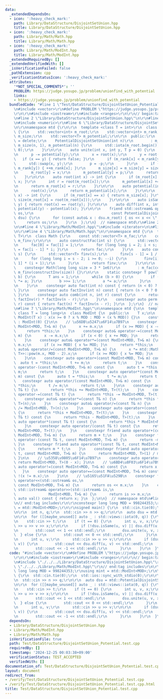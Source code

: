 ```yaml
---
data:
  _extendedDependsOn:
  - icon: ':heavy_check_mark:'
    path: Library/DataStructure/DisjointSetUnion.hpp
    title: Library/DataStructure/DisjointSetUnion.hpp
  - icon: ':heavy_check_mark:'
    path: Library/Math/Math.hpp
    title: Library/Math/Math.hpp
  - icon: ':heavy_check_mark:'
    path: Library/Math/ModInt.hpp
    title: Library/Math/ModInt.hpp
  _extendedRequiredBy: []
  _extendedVerifiedWith: []
  _isVerificationFailed: false
  _pathExtension: cpp
  _verificationStatusIcon: ':heavy_check_mark:'
  attributes:
    '*NOT_SPECIAL_COMMENTS*': ''
    PROBLEM: https://judge.yosupo.jp/problem/unionfind_with_potential
    links:
    - https://judge.yosupo.jp/problem/unionfind_with_potential
  bundledCode: "#line 1 \"Test/DataStructure/DisjointSetUnion_Potential.test.cpp\"\
    \n#include <vector>\r\n#define PROBLEM \"https://judge.yosupo.jp/problem/unionfind_with_potential\"\
    \r\n\r\n#include <iostream>\r\n#include <ranges>\r\n\r\n// begin:tag includes\r\
    \n#line 2 \"Library/DataStructure/DisjointSetUnion.hpp\"\n\r\n#line 4 \"Library/DataStructure/DisjointSetUnion.hpp\"\
    \n#include <numeric>\r\n#line 6 \"Library/DataStructure/DisjointSetUnion.hpp\"\
    \n\r\nnamespace mtd {\r\n\r\n  template <class T = int>\r\n  class PotentialDisjointSetUnion\
    \ {\r\n    std::vector<int> m_root;\r\n    std::vector<int> m_rank;\r\n    std::vector<int>\
    \ m_size;\r\n    std::vector<T> m_potential;\r\n\r\n  public:\r\n    PotentialDisjointSetUnion()\
    \ = delete;\r\n    PotentialDisjointSetUnion(int n)\r\n        : m_root(n), m_rank(n),\
    \ m_size(n, 1), m_potential(n) {\r\n      std::iota(m_root.begin(), m_root.end(),\
    \ 0);\r\n    }\r\n\r\n    auto unite(int x, int y, T p = 0) {\r\n      p += potential(x);\r\
    \n      p -= potential(y);\r\n      x = root(x);\r\n      y = root(y);\r\n   \
    \   if (x == y) { return false; }\r\n      if (m_rank[x] < m_rank[y]) {\r\n  \
    \      std::swap(x, y);\r\n        p = -p;\r\n      }\r\n      if (m_rank[x] ==\
    \ m_rank[y]) { ++m_rank[x]; }\r\n      m_size[x] = m_size[y] = size(x) + size(y);\r\
    \n      m_root[y] = x;\r\n      m_potential[y] = p;\r\n      return true;\r\n\
    \    }\r\n\r\n    auto root(int x) -> int {\r\n      if (m_root[x] == x) { return\
    \ x; }\r\n      int r = root(m_root[x]);\r\n      m_potential[x] += m_potential[m_root[x]];\r\
    \n      return m_root[x] = r;\r\n    }\r\n\r\n    auto potential(int x) -> T {\r\
    \n      root(x);\r\n      return m_potential[x];\r\n    }\r\n\r\n    auto size(int\
    \ x) -> int {\r\n      if (m_root[x] == x) { return m_size[x]; }\r\n      return\
    \ size(m_root[x] = root(m_root[x]));\r\n    }\r\n\r\n    auto isSame(int x, int\
    \ y) { return root(x) == root(y); }\r\n\r\n    auto diff(int x, int y) { return\
    \ potential(y) - potential(x); }\r\n\r\n    friend std::ostream& operator<<(std::ostream&\
    \ os,\r\n                                    const PotentialDisjointSetUnion&\
    \ dsu) {\r\n      for (const auto& x : dsu.m_root) { os << x << \" \"; }\r\n \
    \     return os;\r\n    }\r\n  };\r\n}  // namespace mtd\r\n#line 2 \"Library/Math/ModInt.hpp\"\
    \n\n#line 4 \"Library/Math/ModInt.hpp\"\n#include <iterator>\n\n#line 2 \"Library/Math/Math.hpp\"\
    \n\r\n#line 4 \"Library/Math/Math.hpp\"\n\r\nnamespace mtd {\r\n  template <class\
    \ T>\r\n  class Math {\r\n    const std::vector<T> m_fac;\r\n    const std::vector<T>\
    \ m_finv;\r\n\r\n    auto constructFac(int s) {\r\n      std::vector<T> fac(s);\r\
    \n      fac[0] = fac[1] = 1;\r\n      for (long long i = 2; i < s; ++i) { fac[i]\
    \ = fac[i - 1] * i; }\r\n      return fac;\r\n    }\r\n    auto constructInv(int\
    \ s) {\r\n      std::vector<T> finv(s);\r\n      finv[s - 1] = 1 / m_fac[s - 1];\r\
    \n      for (long long i = s - 2; i >= 0; --i) {\r\n        finv[i] = finv[i +\
    \ 1] * (i + 1);\r\n      }\r\n      return finv;\r\n    }\r\n\r\n  public:\r\n\
    \    constexpr Math(long long size = 3 * 1e6)\r\n        : m_fac(constructFac(size)),\
    \ m_finv(constructInv(size)) {}\r\n\r\n    static constexpr T pow(T a, long long\
    \ b) {\r\n      T ans = 1;\r\n      while (b > 0) {\r\n        if (b & 1) { ans\
    \ *= a; }\r\n        b >>= 1;\r\n        a *= a;\r\n      }\r\n      return ans;\r\
    \n    }\r\n    constexpr auto fact(int n) const { return (n < 0) ? 0 : m_fac[n];\
    \ }\r\n    constexpr auto factInv(int n) const { return (n < 0 ? 0 : m_finv[n]);\
    \ }\r\n    constexpr auto comb(int n, int r) const {\r\n      return fact(n) *\
    \ factInv(r) * factInv(n - r);\r\n    }\r\n    constexpr auto perm(int n, int\
    \ r) const { return fact(n) * factInv(n - r); }\r\n  };\r\n}  // namespace mtd\r\
    \n#line 7 \"Library/Math/ModInt.hpp\"\n\nnamespace mtd {\n\n  template <int MOD,\
    \ class T = long long>\n  class ModInt {\n  public:\n    T x;\n\n    constexpr\
    \ ModInt(T x) : x(x >= 0 ? x % MOD : MOD + (x % MOD)) {}\n    constexpr ModInt()\
    \ : ModInt(0) {}\n\n    // \u56DB\u5247\u6F14\u7B97\n    constexpr auto& operator+=(const\
    \ ModInt<MOD, T>& m) {\n      x += m.x;\n      if (x >= MOD) { x -= MOD; }\n \
    \     return *this;\n    }\n    constexpr auto& operator-=(const ModInt<MOD, T>&\
    \ m) {\n      x -= m.x;\n      if (x < 0) { x += MOD; }\n      return *this;\n\
    \    }\n    constexpr auto& operator*=(const ModInt<MOD, T>& m) {\n      x *=\
    \ m.x;\n      if (x >= MOD) { x %= MOD; }\n      return *this;\n    }\n    constexpr\
    \ auto& operator/=(const ModInt<MOD, T>& m) {\n      x *= mtd::Math<ModInt<MOD,\
    \ T>>::pow(m.x, MOD - 2).x;\n      if (x >= MOD) { x %= MOD; }\n      return *this;\n\
    \    }\n\n    constexpr auto operator+(const ModInt<MOD, T>& m) const {\n    \
    \  auto t = *this;\n      t += m;\n      return t;\n    }\n    constexpr auto\
    \ operator-(const ModInt<MOD, T>& m) const {\n      auto t = *this;\n      t -=\
    \ m;\n      return t;\n    }\n    constexpr auto operator*(const ModInt<MOD, T>&\
    \ m) const {\n      auto t = *this;\n      t *= m;\n      return t;\n    }\n \
    \   constexpr auto operator/(const ModInt<MOD, T>& m) const {\n      auto t =\
    \ *this;\n      t /= m;\n      return t;\n    }\n\n    constexpr auto& operator+=(const\
    \ T& t) {\n      return *this += ModInt<MOD, T>(t);\n    }\n    constexpr auto&\
    \ operator-=(const T& t) {\n      return *this -= ModInt<MOD, T>(t);\n    }\n\
    \    constexpr auto& operator*=(const T& n) {\n      return *this *= ModInt<MOD,\
    \ T>(n);\n    }\n    constexpr auto& operator/=(const T& n) {\n      return *this\
    \ /= ModInt<MOD, T>(n);\n    }\n    constexpr auto operator+(const T& t) const\
    \ {\n      return *this + ModInt<MOD, T>(t);\n    }\n    constexpr auto operator-(const\
    \ T& t) const {\n      return *this - ModInt<MOD, T>(t);\n    }\n    constexpr\
    \ auto operator*(const T& t) const {\n      return *this * ModInt<MOD, T>(t);\n\
    \    }\n    constexpr auto operator/(const T& t) const {\n      return *this /\
    \ ModInt<MOD, T>(t);\n    }\n    constexpr friend auto operator+(const T& t, const\
    \ ModInt<MOD, T>& m) {\n      return m + t;\n    }\n    constexpr friend auto\
    \ operator-(const T& t, const ModInt<MOD, T>& m) {\n      return -m + t;\n   \
    \ }\n    constexpr friend auto operator*(const T& t, const ModInt<MOD, T>& m)\
    \ {\n      return m * t;\n    }\n    constexpr friend auto operator/(const T&\
    \ t, const ModInt<MOD, T>& m) {\n      return ModInt<MOD, T>(1) / m * t;\n   \
    \ }\n\n    // \u5358\u9805\u6F14\u7B97\n    constexpr auto operator-() const {\
    \ return ModInt<MOD, T>(0 - x); }\n\n    // \u6BD4\u8F03\u6F14\u7B97\n    constexpr\
    \ auto operator!=(const ModInt<MOD, T>& m) const {\n      return x != m.x;\n \
    \   }\n    constexpr auto operator==(const ModInt<MOD, T>& m) const {\n      return\
    \ !(x != m.x);\n    }\n\n    // \u5165\u51FA\u529B\n    constexpr friend std::ostream&\
    \ operator<<(std::ostream& os,\n                                             \
    \ const ModInt<MOD, T>& m) {\n      return os << m.x;\n    }\n    constexpr friend\
    \ std::istream& operator>>(std::istream& is,\n                               \
    \               ModInt<MOD, T>& m) {\n      return is >> m.x;\n    }\n\n    constexpr\
    \ auto val() const { return x; }\n  };\n\n}  // namespace mtd\n#line 10 \"Test/DataStructure/DisjointSetUnion_Potential.test.cpp\"\
    \n// end:tag includes\r\n\r\nconstexpr long long MOD = 998244353;\r\nusing mint\
    \ = mtd::ModInt<MOD>;\r\n\r\nsigned main() {\r\n  std::cin.tie(0);\r\n  std::ios::sync_with_stdio(0);\r\
    \n\r\n  int n, q;\r\n  std::cin >> n >> q;\r\n\r\n  auto dsu = mtd::PotentialDisjointSetUnion<mint>(n);\r\
    \n\r\n  for ([[maybe_unused]] auto _ : std::views::iota(0, q)) {\r\n    int t;\r\
    \n    std::cin >> t;\r\n    if (t == 0) {\r\n      int u, v, x;\r\n      std::cin\
    \ >> u >> v >> x;\r\n\r\n      if (!dsu.isSame(u, v) || dsu.diff(u, v) == x) {\r\
    \n        std::cout << 1 << std::endl;\r\n        dsu.unite(u, v, x);\r\n    \
    \  } else {\r\n        std::cout << 0 << std::endl;\r\n      }\r\n    } else {\r\
    \n      int u, v;\r\n      std::cin >> u >> v;\r\n\r\n      if (dsu.isSame(u,\
    \ v)) {\r\n        std::cout << dsu.diff(u, v) << std::endl;\r\n      } else {\r\
    \n        std::cout << -1 << std::endl;\r\n      }\r\n    }\r\n  }\r\n}\r\n"
  code: "#include <vector>\r\n#define PROBLEM \"https://judge.yosupo.jp/problem/unionfind_with_potential\"\
    \r\n\r\n#include <iostream>\r\n#include <ranges>\r\n\r\n// begin:tag includes\r\
    \n#include \"./../../Library/DataStructure/DisjointSetUnion.hpp\"\r\n#include\
    \ \"./../../Library/Math/ModInt.hpp\"\r\n// end:tag includes\r\n\r\nconstexpr\
    \ long long MOD = 998244353;\r\nusing mint = mtd::ModInt<MOD>;\r\n\r\nsigned main()\
    \ {\r\n  std::cin.tie(0);\r\n  std::ios::sync_with_stdio(0);\r\n\r\n  int n, q;\r\
    \n  std::cin >> n >> q;\r\n\r\n  auto dsu = mtd::PotentialDisjointSetUnion<mint>(n);\r\
    \n\r\n  for ([[maybe_unused]] auto _ : std::views::iota(0, q)) {\r\n    int t;\r\
    \n    std::cin >> t;\r\n    if (t == 0) {\r\n      int u, v, x;\r\n      std::cin\
    \ >> u >> v >> x;\r\n\r\n      if (!dsu.isSame(u, v) || dsu.diff(u, v) == x) {\r\
    \n        std::cout << 1 << std::endl;\r\n        dsu.unite(u, v, x);\r\n    \
    \  } else {\r\n        std::cout << 0 << std::endl;\r\n      }\r\n    } else {\r\
    \n      int u, v;\r\n      std::cin >> u >> v;\r\n\r\n      if (dsu.isSame(u,\
    \ v)) {\r\n        std::cout << dsu.diff(u, v) << std::endl;\r\n      } else {\r\
    \n        std::cout << -1 << std::endl;\r\n      }\r\n    }\r\n  }\r\n}\r\n"
  dependsOn:
  - Library/DataStructure/DisjointSetUnion.hpp
  - Library/Math/ModInt.hpp
  - Library/Math/Math.hpp
  isVerificationFile: true
  path: Test/DataStructure/DisjointSetUnion_Potential.test.cpp
  requiredBy: []
  timestamp: '2024-12-25 00:03:38+09:00'
  verificationStatus: TEST_ACCEPTED
  verifiedWith: []
documentation_of: Test/DataStructure/DisjointSetUnion_Potential.test.cpp
layout: document
redirect_from:
- /verify/Test/DataStructure/DisjointSetUnion_Potential.test.cpp
- /verify/Test/DataStructure/DisjointSetUnion_Potential.test.cpp.html
title: Test/DataStructure/DisjointSetUnion_Potential.test.cpp
---
```

